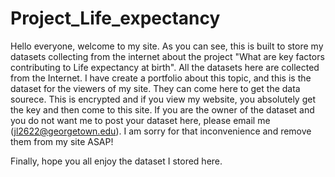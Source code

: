 # Project_Life_expectancy
Hello everyone, welcome to my site.
As you can see, this is built to store my datasets collecting from the internet about the project "What are key factors contributing to Life expectancy at birth".
All the datasets here are collected from the Internet. I have create a portfolio about this topic, and this is the dataset for the viewers of my site. They can come here to get the data sourece. This is encrypted and if you view my website, you absolutely get the key and then come to this site.
If you are the owner of the dataset and you do not want me to post your dataset here, please email me (jl2622@georgetown.edu). 
I am sorry for that inconvenience and remove them from my site ASAP!

Finally, hope you all enjoy the dataset I stored here.
